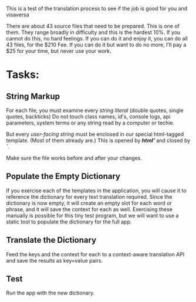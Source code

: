 This is a test of the translation process to see if the job is good for you and visaversa


There are about 43 source files that need to be prepared.
This is one of them. They range broadly in difficulty and this is the hardest 10%.
If you cannot do this, no hard feelings.
If you can do it and enjoy it, you can do all 43 files, for the $210 Fee.
If you can do it but want to do no more, I'll pay a $25 for your time, but never use your work.



Tasks:
=====

String Markup
-------------
For each file, you must examine every *string literal* (double quotes, single quotes, backticks)
Do not touch class names, id's, console logs, api parameters, system terms or any string read by a computer or techie.

But every *user-facing string* must be enclosed in our special html-tagged template.
(Most of them already are.)
This is opened by ***html\'***  and closed by ***`***.

Make sure the file works before and after your changes.



Populate the Empty Dictionary
----------------------------
If you exercise each of the templates in the application, you will cause it to reference the dictionary for every text translation required. Since the dictionary is now empty, it will create an empty slot for each word or phrase, and it will save the context for each as well.
Exercising these manually is possible for this tiny test program, but we will want to use a static tool to populate the dictionary for the full app.



Translate the Dictionary
------------------------
Feed the keys and the context for each to a context-aware translation API and save the results as key=value pairs. 


Test
----
Run the app with the new dictionary.